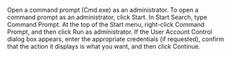 <Token xmlns:xlink="http://www.w3.org/1999/xlink">Open a command prompt (Cmd.exe) as an administrator. To open a command prompt as an administrator, click <ui xmlns="http://ddue.schemas.microsoft.com/authoring/2003/5">Start</ui>. In <ui xmlns="http://ddue.schemas.microsoft.com/authoring/2003/5">Start Search</ui>, type <userInput xmlns="http://ddue.schemas.microsoft.com/authoring/2003/5">Command Prompt</userInput>. At the top of the <ui xmlns="http://ddue.schemas.microsoft.com/authoring/2003/5">Start</ui> menu, right-click <ui xmlns="http://ddue.schemas.microsoft.com/authoring/2003/5">Command Prompt</ui>, and then click <ui xmlns="http://ddue.schemas.microsoft.com/authoring/2003/5">Run as administrator</ui>. If the <ui xmlns="http://ddue.schemas.microsoft.com/authoring/2003/5">User Account Control</ui> dialog box appears, enter the appropriate credentials (if requested), confirm that the action it displays is what you want, and then click <ui xmlns="http://ddue.schemas.microsoft.com/authoring/2003/5">Continue</ui>.</Token>